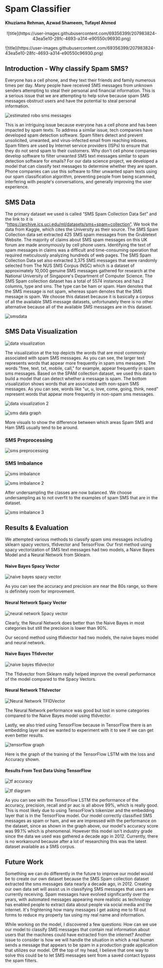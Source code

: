 # Spam Classifier

#### Khuziama Rehman, Azwad Shameem, Tufayel Ahmed

<p align="center">
  ![title](https://user-images.githubusercontent.com/69356399/207983824-43ea5e10-28fc-4693-a314-e90550c96930.png)
</p>  
![title](https://user-images.githubusercontent.com/69356399/207983824-43ea5e10-28fc-4693-a314-e90550c96930.png)

## Introduction - Why classify Spam SMS?

Everyone has a cell phone, and they text their friends and family numerous times per day. Many people have received SMS messages from unknown senders attempting to steal their personal and financial information. This is a serious issue that we are attempting to help solve because spam SMS messages obstruct users and have the potential to steal personal information. 

![estimated robo sms messages](https://user-images.githubusercontent.com/69356399/207984001-b3a1b460-6635-4896-9804-72bc050e73c4.png)

This is an intriguing issue because everyone has a cell phone and has been impacted by spam texts. To address a similar issue, tech companies have developed spam detection software. Spam filters detect and prevent unsolicited, unwanted, and virus-infected email from reaching inboxes. Spam filters are used by Internet service providers (ISPs) to ensure that they do not send spam to their customers. Why don't cell phone companies develop software to filter unwanted SMS text messages similar to spam detection software for emails? For our data science project, we developed a model that can classify text messages to determine whether they are spam. Phone companies can use this software to filter unwanted spam texts using our spam classification algorithm, preventing people from being scammed, interfering with people's conversations, and generally improving the user experience.

## SMS Data

The primary dataset we used is called “SMS Spam Collection Data Set” and the link to it is “https://archive.ics.uci.edu/ml/datasets/sms+spam+collection”. We took the data from Kaggle, which cites the University as their source. The SMS Spam Collection data set extracted 425 SMS spam messages from the Grubletext Website. The majority of claims about SMS spam messages on this UK forum are made anonymously by cell phone users. Identifying the text of spam messages in claims was a difficult and time-consuming operation that required meticulously analyzing hundreds of web pages. The SMS Spam Collection Data set also extracted 3,375 SMS messages that were randomly selected from The NUS SMS Corpus (NSC) which is a dataset of approximately 10,000 genuine SMS messages gathered for research at the National University of Singapore's Department of Computer Science. The SMS Spam collection dataset has a total of 5574 instances and has 2 columns, type and sms. The type can be ham or spam. Ham denotes that the SMS message is not spam, whereas spam denotes that the SMS message is spam. We choose this dataset because it is basically a corpus of all the available SMS message datasets, unfortunately there is no other alternative because all of the available SMS messages are in this dataset.

![smsdata](https://user-images.githubusercontent.com/69356399/207986043-b507ea5b-176f-4b4d-af30-4f28ccfb4beb.png)



## SMS Data Visualization

![data visualization](https://user-images.githubusercontent.com/69356399/207984747-130da9a6-fbc9-4096-9799-3077aea686be.png)


The visualization at the top depicts the words that are most commonly associated with spam SMS messages. As you can see, the larger text represents words that appear more frequently in spam sms messages. The words "free, text, txt, mobile, call," for example, appear frequently in spam sms messages. Based on the SPAM collection dataset, we used this data to build a model that can detect whether a message is spam. The bottom visualization shows words that are associated with non-spam SMS messages. As you can see, words like "ur, u, love, come, going, think, need" represent words that appear more frequently in non-spam sms messages.

![data visualization 2](https://user-images.githubusercontent.com/69356399/207984813-9a052813-15ab-4c44-95d1-1636b1bf305b.png)

![sms data graph](https://user-images.githubusercontent.com/69356399/207986227-54f4f184-7133-40cc-b58e-69e3f3f7581a.png)

More visuals to show the difference between which areas Spam SMS and Ham SMS usually tend to be around.

### SMS Preprocessing

![sms preprocessing](https://user-images.githubusercontent.com/69356399/207986420-b6e4d955-3de2-414c-836a-c42e4c3fa70d.png)

### SMS Imbalance

![sms imbalance](https://user-images.githubusercontent.com/69356399/207986505-c8d7026a-ec25-44f3-817b-982613e2a597.png)

![sms imbalance 2](https://user-images.githubusercontent.com/69356399/207986574-a406e160-a416-47c3-ab46-7b3d847a4391.png)

After undersampling the classes are now balanced. We choose undersampling as to not overfit to the examples of spam SMS that are in the dataset.

![sms imbalance 3](https://user-images.githubusercontent.com/69356399/207986640-1f7452ed-1bd8-4566-93f4-3868a0e858fa.png)


## Results & Evaluation 

We attempted various methods to classify spam sms messages including sklearn spacy vectors, tfidvector and TensorFlow. Our first method using spacy vectorization of SMS text messages had two models, a Naive Bayes Model and a Neural Network from Sklearn.

#### Naive Bayes Spacy Vector 

![naive bayes spacy vector](https://user-images.githubusercontent.com/69356399/207985035-2a790207-85a6-4798-a915-a82e443176ae.png)

As you can see the accuracy and precision are near the 80s range, so there is definitely room for improvement.

#### Neural Network Spacy Vector

![neural network Spacy vector](https://user-images.githubusercontent.com/69356399/207985164-12791ba6-bd92-4a0e-89c5-57211c23ff0c.png)

Clearly, the Neural Network does better than the Naive Bayes in most categories but still the precision is lower than 90%. 

Our second method using tfidvector had two models, the naive bayes model and neural network.

#### Naive Bayes Tfidvector

![naive bayes tfidvector](https://user-images.githubusercontent.com/69356399/207985350-be5ba3b0-d66c-400c-a4d5-392cfb981588.png)

The Tfidvector from Sklearn really helped improve the overall performance of the model compared to the Spacy Vectors.

#### Neural Network Tfidvector

![Neural Network TFIDVector](https://user-images.githubusercontent.com/69356399/207985491-028b3fa3-3b32-419a-bd05-a66c2d1724cf.png)

The Neural Network performance was good but lost in some categories compared to the Naive Bayes model using tfidvector.

Lastly, we also tried using TensorFlow because in TensorFlow there is an embedding layer and we wanted to experiment with it to see if we can get even better results.

![tensorflow graph](https://user-images.githubusercontent.com/69356399/207985587-f75ce2de-5ea3-49f5-a77d-a4e02e405393.png)

Here is the graph of the training of the TensorFlow LSTM with the loss and Accuracy shown.

#### Results From Test Data Using TensorFlow

![tf accuracy](https://user-images.githubusercontent.com/69356399/207985668-4225b528-3182-4515-845b-ea6a0b481937.png)

![tf diagram](https://user-images.githubusercontent.com/69356399/207985743-0ce8ce6f-4a25-4d19-8d36-9661e1846ab3.png)

As you can see with the TensorFlow LSTM the performance of the accuracy, precision, recall and pr auc is all above 99%, which is really good. This is most likely due to using TensorFlow’s tokenizer and the embedding layer that is in the TensorFlow model. Our model correctly classified SMS messages as spam or ham, and we are impressed with the performance on the dataset, since as shown in the graph above, our model's accuracy score was 99.1% which is phenomenal. However this model isn't industry grade since the data we used was gathered a decade ago in 2012. Currently, there is no workaround because after a lot of researching this was the latest dataset available as a SMS corpus.

## Future Work

Something we can do differently in the future to improve our model would be to create our own dataset because the SMS Spam collection dataset extracted the sms messages data nearly a decade ago, in 2012. Creating our own data set will assist us in classifying SMS messages that users are currently receiving. Spam messages have evolved significantly over the years, with automated messages appearing more realistic as technology has enabled people to extract data about people via social media and the internet. It's frightening how many messages I get asking me to fill out forms to reduce my property tax using my real name and information. 

While working on the model, I discovered a few questions: How can we use our model to classify SMS messages that contain real information about users that the machines could have extracted from the internet? Another issue to consider is how we will handle the situation in which a real human sends a message that appears to be spam in a production grade application that utilizes our model. Off the top of my head, I believe that one way to solve this could be to let SMS messages sent from a saved contact bypass the spam filters.





